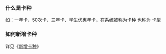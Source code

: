 ### 什么是卡种

如：一年卡、50次卡、三年卡、学生优惠年卡，在系统被称为卡种
也称为 卡型

### 如何新增卡种

详见《[新增卡种](https://alanfit.github.io/AlanHelpDoc/阿懒工作室版本/卡种/新增卡种)》